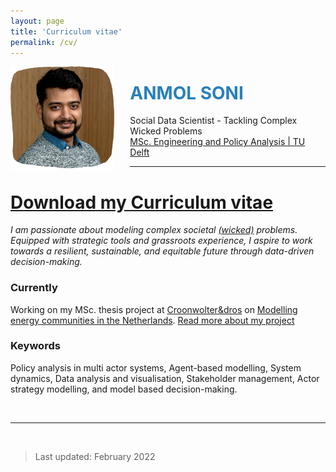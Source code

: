 ```yaml
---
layout: page
title: 'Curriculum vitae'
permalink: /cv/
---
```


<img style="width:33%; float: left; margin-right: 25px" id="image" src="../gallery/anmol_formal.png" alt="Anmol">

# <span style="color:#2980B9;">**ANMOL SONI**</span>

Social Data Scientist - Tackling Complex Wicked Problems <br>
[MSc. Engineering and Policy Analysis | TU Delft](https://www.tudelft.nl/onderwijs/opleidingen/masters/epa/msc-engineering-and-policy-analysis)

___

# [**Download my Curriculum vitae**](..\gallery\Anmol_Soni_Resume_15-03-2022-20-22-03.pdf)

_I am passionate about modeling complex societal [(wicked)](https://en.wikipedia.org/wiki/Wicked_problem) problems.
Equipped with strategic tools and grassroots experience, I aspire to work towards a resilient, sustainable, and
equitable future through data-driven decision-making._

### Currently

Working on my MSc. thesis project at [Croonwolter&dros](www.croonwolterendros.nl) on [Modelling energy communities in the
Netherlands](https://sonianmol.com/Modelling-Dutch-Energy-Communities/).
[Read more about my project](my_projects.md)

### Keywords

Policy analysis in multi actor systems, Agent-based modelling, System dynamics, Data analysis and visualisation, Stakeholder management, Actor strategy
modelling, and model based decision-making.

<br>

<hr style="width:100%;text-align:left;margin-left:0">

<br>

> Last updated: February 2022